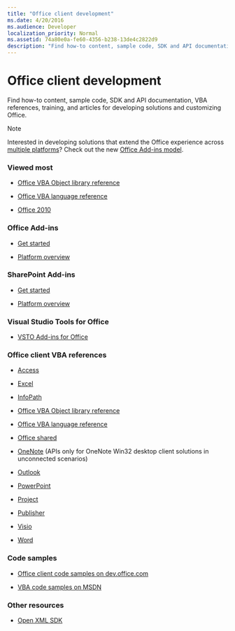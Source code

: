 ```yaml
---
title: "Office client development"
ms.date: 4/20/2016
ms.audience: Developer
localization_priority: Normal
ms.assetid: 74a80e0a-fe60-4356-b238-13de4c2822d9
description: "Find how-to content, sample code, SDK and API documentation, VBA references, training, and articles for developing solutions and customizing Office."
---
```


# Office client development

Find how-to content, sample code, SDK and API documentation, VBA references, training, and articles for developing solutions and customizing Office.
  
> [!NOTE]
> Interested in developing solutions that extend the Office experience across [multiple platforms](https://docs.microsoft.com/en-us/office/dev/add-ins/overview/office-add-in-availability)? Check out the new [Office Add-ins model](https://docs.microsoft.com/en-us/office/dev/add-ins/overview/office-add-ins). 
  
### Viewed most
  
- [Office VBA Object library reference](https://msdn.microsoft.com/EN-US/library/office/ff862474.aspx)
  
- [Office VBA language reference](https://msdn.microsoft.com/EN-US/library/office/gg264383.aspx)
  
- [Office 2010](https://msdn.microsoft.com/en-us/library/office/cc313152%28v=office.12%29.aspx)
  
### Office Add-ins
  
- [Get started](https://dev.office.com/getting-started/addins)
  
- [Platform overview](https://msdn.microsoft.com/EN-US/library/office/jj220082.aspx)
  
### SharePoint Add-ins
  
- [Get started](https://dev.office.com/getting-started)
  
- [Platform overview](https://msdn.microsoft.com/en-us/library/office/fp179930.aspx)
  
### Visual Studio Tools for Office
  
- [VSTO Add-ins for Office](https://msdn.microsoft.com/en-us/library/jj620922.aspx)
  
### Office client VBA references
  
- [Access](https://msdn.microsoft.com/en-us/library/fp179695.aspx)
  
- [Excel](https://msdn.microsoft.com/en-us/library/fp179694.aspx)
  
- [InfoPath](https://msdn.microsoft.com/en-us/library/fp179694.aspx)
  
- [Office VBA Object library reference](https://msdn.microsoft.com/EN-US/library/office/ff862474.aspx)
  
- [Office VBA language reference](https://msdn.microsoft.com/EN-US/library/office/gg264383.aspx)
  
- [Office shared](https://msdn.microsoft.com/en-us/library/hh872753.aspx)
  
- [OneNote](https://msdn.microsoft.com/en-us/library/jj680121.aspx) (APIs only for OneNote Win32 desktop client solutions in unconnected scenarios) 
  
- [Outlook](https://msdn.microsoft.com/en-us/library/fp161224.aspx)
  
- [PowerPoint](https://msdn.microsoft.com/en-us/library/fp161225.aspx)
  
- [Project](https://msdn.microsoft.com/en-us/library/fp161358.aspx)
  
- [Publisher](https://msdn.microsoft.com/en-us/library/jj684499.aspx)
  
- [Visio](https://msdn.microsoft.com/en-us/library/fp161226.aspx)
  
- [Word](https://msdn.microsoft.com/en-us/library/fp179696.aspx)
  
### Code samples
  
- [Office client code samples on dev.office.com](https://dev.office.com/code-samples)
  
- [VBA code samples on MSDN](https://code.msdn.microsoft.com/office/site/search?query=VBA&amp;f%5B0%5D.Value=VBA&amp;f%5B0%5D.Type=SearchText&amp;ac=4)
  
### Other resources
  
- [Open XML SDK](http://msdn.microsoft.com/library/f6a9ae68-7989-4208-97f5-3c945137a0ab%28Office.15%29.aspx)
  

